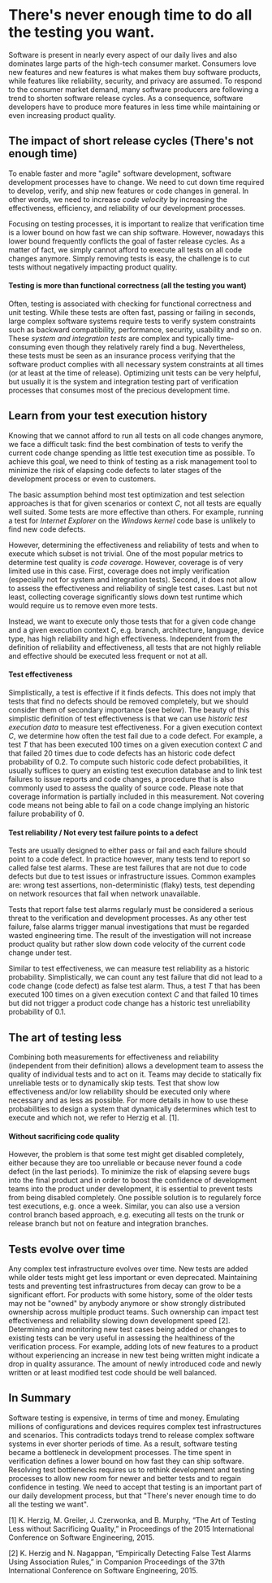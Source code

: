 # There's never enough time to do all the testing you want.
 
Software is present in nearly every aspect of our daily lives and also dominates large parts of the high-tech consumer market. Consumers love new features and new features is what makes them buy software products, while features like reliability, security, and privacy are assumed. To respond to the consumer market demand, many software producers are following a trend to shorten software release cycles. As a consequence, software developers have to produce more features in less time while maintaining or even increasing product quality.
 
## The impact of short release cycles (There's not enough time)

To enable faster and more "agile" software development, software development processes have to change. We need to cut down time required to develop, verify, and ship new features or code changes in general. In other words, we need to increase _code velocity_ by increasing the effectiveness, efficiency, and reliability of our development processes. 

Focusing on testing processes, it is important to realize that verification time is a lower bound on how fast we can ship software. However, nowadays this lower bound frequently conflicts the goal of faster release cycles. As a matter of fact, we simply cannot afford to execute all tests on all code changes anymore. Simply removing tests is easy, the challenge is to cut tests without negatively impacting product quality. 

#### Testing is more than functional correctness (all the testing you want)
 
Often, testing is associated with checking for functional correctness and unit testing. While these tests are often fast, passing or failing in seconds, large complex software systems require tests to verify system constraints such as backward compatibility, performance, security, usability and so on. These _system and integration tests_ are complex and typically time-consuming even though they relatively rarely find a bug. Nevertheless, these tests must be seen as an insurance process verifying that the software product complies with all necessary system constraints at all times (or at least at the time of release). Optimizing unit tests can be very helpful, but usually it is the system and integration testing part of verification processes that consumes most of the precious development time. 
 
## Learn from your test execution history
 
Knowing that we cannot afford to run all tests on all code changes anymore, we face a difficult task: find the best combination of tests to verify the current code change spending as little test execution time as possible. To achieve this goal, we need to think of testing as a risk management tool to minimize the risk of elapsing code defects to later stages of the development process or even to customers. 

The basic assumption behind most test optimization and test selection approaches is that for given scenarios or context _C_, not all tests are equally well suited. Some tests are more effective than others. For example, running a test for _Internet Explorer_ on the _Windows kernel_ code base is unlikely to find new code defects. 

However, determining the effectiveness and reliability of tests and when to execute which subset is not trivial. One of the most popular metrics to determine test quality is _code coverage_. However, coverage is of very limited use in this case. First, coverage does not imply verification (especially not for system and integration tests). Second, it does not allow to assess the effectiveness and reliability of single test cases. Last but not least, collecting coverage significantly slows down test runtime which would require us to remove even more tests.
 
Instead, we want to execute only those tests that for a given code change and a given execution context _C_, e.g. branch, architecture, language, device type, has high reliability and high effectiveness. Independent from the definition of reliability and effectiveness, all tests that are not highly reliable and effective should be executed less frequent or not at all. 
 
#### Test effectiveness
 
Simplistically, a test is effective if it finds defects. This does not imply that tests that find no defects should be removed completely, but we should consider them of secondary importance (see below). The beauty of this simplistic definition of test effectiveness is that we can use _historic test execution data_ to measure test effectiveness. For a given execution context _C_, we determine how often the test fail due to a code defect. For example, a test _T_ that has been executed 100 times on a given execution context _C_ and that failed 20 times due to code defects has an historic code defect probability of 0.2. To compute such historic code defect probabilities, it usually suffices to query an existing test execution database and to link test failures to issue reports and code changes, a procedure that is also commonly used to assess the quality of source code. 
Please note that coverage information is partially included in this measurement. Not covering code means not being able to fail on a code change implying an historic failure probability of 0.
 
#### Test reliability / Not every test failure points to a defect 
 
Tests are usually designed to either pass or fail and each failure should point to a code defect. In practice however, many tests tend to report so called false test alarms. These are test failures that are not due to code defects but due to test issues or infrastructure issues. Common examples are: wrong test assertions, non-deterministic (flaky)  tests, test depending on network resources that fail when network unavailable.

Tests that report false test alarms regularly must be considered a serious threat to the verification and development processes. As any other test failure, false alarms trigger manual investigations that must be regarded wasted engineering time. The result of the investigation will not increase product quality but rather slow down code velocity of the current code change under test.
 
Similar to test effectiveness, we can measure test reliability as a historic probability. Simplistically, we can count any test failure that did not lead to a code change (code defect) as false test alarm. Thus, a test _T_ that has been executed 100 times on a given execution context _C_ and that failed 10 times but did not trigger a product code change has a historic test unreliability probability of 0.1.
 
## The art of testing less
 
Combining both measurements for effectiveness and reliability (independent from their definition) allows a development team to assess the quality of individual tests and to act on it. Teams may decide to statically fix unreliable tests or to dynamically skip tests. Test that show low effectiveness and/or low reliability should be executed only where necessary and as less as possible. For more details in how to use these probabilities to design a system that dynamically determines which test to execute and which not, we refer to Herzig et al. [1].
 
#### Without sacrificing code quality
 
However, the problem is that some test might get disabled completely, either because they are too unreliable or because never found a code defect (in the last periods). To minimize the risk of elapsing severe bugs into the final product and in order to boost the confidence of development teams into the product under development, it is essential to prevent tests from being disabled completely. One possible solution is to regularely force test executions, e.g. once a week. Similar, you can also use a version control branch based approach, e.g. executing all tests on the trunk or release branch but not on feature and integration branches.
 
## Tests evolve over time
 
Any complex test infrastructure evolves over time. New tests are added while older tests might get less important or even deprecated. Maintaining tests and preventing test infrastructures from decay can grow to be a significant effort. For products with some history, some of the older tests may not be "owned" by anybody anymore or show strongly distributed ownership across multiple product teams. Such ownership can impact test effectiveness and reliability slowing down development speed [2].
Determining and monitoring new test cases being added or changes to existing tests can be very useful in assessing the healthiness of the verification process. For example, adding lots of new features to a product without experiencing an increase in new test being written might indicate a drop in quality assurance. The amount of newly introduced code and newly written or at least modified test code should be well balanced. 
 
## In Summary
 
Software testing is expensive, in terms of time and money. Emulating millions of configurations and devices requires complex test infrastructures and scenarios. This contradicts todays trend to release complex software systems in ever shorter periods of time. As a result, software testing became a bottleneck in development processes. The time spent in verification defines a lower bound on how fast they can ship software. Resolving test bottlenecks requires us to rethink development and testing processes to allow new room for newer and better tests and to regain confidence in testing. We need to accept that testing is an important part of our daily development process, but that "There's never enough time to do all the testing we want". 

[1] K. Herzig, M. Greiler, J. Czerwonka, and B. Murphy, “The Art of Testing Less without Sacrificing Quality,” in Proceedings of the 2015 International Conference on Software Engineering, 2015. 

[2] K. Herzig and N. Nagappan, “Empirically Detecting False Test Alarms Using Association Rules,” in Companion Proceedings of the 37th International Conference on Software Engineering, 2015. 
